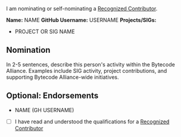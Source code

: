 I am nominating or self-nominating a [Recognized Contributor](https://github.com/bytecodealliance/governance/blob/main/TSC/charter.md#recognized-contributors).

**Name:** NAME
**GitHub Username:** USERNAME
**Projects/SIGs:**
<!-- 
List projects or SIGs this person is affiliated with, if any.
Note that an individual is not required to be affiliated
with a project before becoming an RC
-->
- PROJECT OR SIG NAME

## Nomination
In 2-5 sentences, describe this person's activity within the Bytecode Alliance. Examples include SIG activity, project contributions, and supporting Bytecode Alliance-wide initiatives.

## Optional: Endorsements
<!--
List endorsments in the form Name (GitHub Username) of existing RCs who endorse this person's candidacy for RC status.
-->
- NAME (GH USERNAME)

- [ ] I have read and understood the qualifications for a [Recognized Contributor](https://github.com/technosophos/governance/blob/main/TSC/charter.md#recognized-contributors)